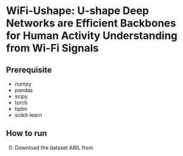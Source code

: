 # WiFi-Ushape: U-shape Deep Networks are Efficient Backbones for Human Activity Understanding from Wi-Fi Signals

## Prerequisite
* numpy
* pandas
* scipy
* torch
* tqdm
* scikit-learn

## How to run
0. Download the dataset ARIL from
